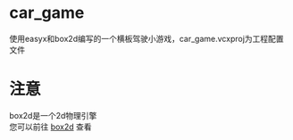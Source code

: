# car_game
使用easyx和box2d编写的一个横板驾驶小游戏，car_game.vcxproj为工程配置文件
# **注意**
box2d是一个2d物理引擎
<br>您可以前往 [box2d](https://github.com/erincatto/box2d) 查看
